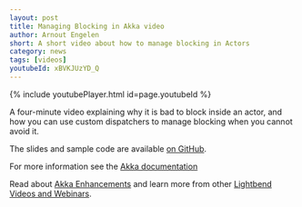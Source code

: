 ```yaml
---
layout: post
title: Managing Blocking in Akka video
author: Arnout Engelen
short: A short video about how to manage blocking in Actors
category: news
tags: [videos]
youtubeId: xBVKJUzYD_Q
---
```


{% include youtubePlayer.html id=page.youtubeId %}

A four-minute video explaining why it is bad to block inside an actor, and how
you can use custom dispatchers to manage blocking when you cannot avoid it.

The slides and sample code are available [on GitHub](https://github.com/raboof/akka-blocking-dispatcher).

For more information see the [Akka documentation](https://doc.akka.io/docs/akka/current/typed/dispatchers.html#blocking-needs-careful-management)

Read about [Akka Enhancements](https://doc.akka.io/docs/akka-enhancements) and learn more from other [Lightbend Videos and Webinars](https://www.lightbend.com/videos-and-webinars).

